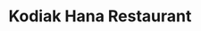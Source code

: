---
layout: place
title: "Kodiak Hana Restaurant"
permalink: /alaska/kodiak/kodiak-hana-restaurant.html
stateAbbr: AK
stateName: Alaska
cityName: Kodiak
seo:
  name: "Kodiak Hana Restaurant"
  type: Restaurant
  links: http://kodiakhana.com/
description: "Kodiak Hana Restaurant serves delicious sushi in Kodiak, Alaska. Try fresh Japanese dishes for a great dining experience. "
place_id: ChIJO0YN1WfE6lYRYWt_L_KdMCw
photos:
  - name: >-
      places/ChIJO0YN1WfE6lYRYWt_L_KdMCw/photos/AeeoHcItnIMAy9Ed0J9EuHO_taXbxdfz5pAXSM3GbRN4bkx2OkACph7qsxgqK4TAw2rAo3IkPDBsFJCQ_60W6Sa8mLUtTjF6Bbr1yZ__nkULmw8KEZcGIrYEqJl6V9bx4ED1tPVb0VvPA3VE7JEWgcdLLcde24KuFyeC4txYO5GzURZEETAw_UFJa_AuMd0oRojVb5HOeQhnXxd4AAPVVibA9uE0jg3WEYJpr5k5xz10WiMvwnWyqC7jm7HSN3-ItugLS7q3bLYMYQboX73Qyowk6OAmvk1Ni6BRjW7mPiV7CanJag
    widthPx: 533
    heightPx: 400
    authorAttributions:
      - displayName: Kodiak Hana Restaurant
        uri: https://maps.google.com/maps/contrib/113846451097391565225
        photoUri: >-
          https://lh3.googleusercontent.com/a-/ALV-UjVPs-91Z2SatyJIeSlp3FF8luUWnXigP-iWGQwvDW3AIUrkpoI=s100-p-k-no-mo
    flagContentUri: >-
      https://www.google.com/local/imagery/report/?cb_client=maps_api_places.places_api&image_key=!1e10!2sAF1QipMW776S5gAZIXPpwFP4GDgQ17RArSGHbuDAyfiy&hl=en-US
    googleMapsUri: >-
      https://www.google.com/maps/place//data=!3m4!1e2!3m2!1sAF1QipMW776S5gAZIXPpwFP4GDgQ17RArSGHbuDAyfiy!2e10!4m2!3m1!1s0x56eac467d50d463b:0x2c309df22f7f6b61
  - name: >-
      places/ChIJO0YN1WfE6lYRYWt_L_KdMCw/photos/AeeoHcJ6iPNX84QsbRlnRPzaADYI366AEF6jthdSt6O6XH3bIJk9i6-dPpJxDYNo8gDPNsssXN9QsLgzJeU0H71t6yo6Air2NaKhzpomlUnkrd94TWnROkNwvP_xH2J3ejJ1oiipezOgDoMYHRQUtsH4LgwCXf2cX6trcRVFbxWWuypBu9Psfe7ceiCKRTiWpTfhxQrK5vyvcMFacy-jdzYOPLxvUYIKOstsTfVjyPQStTFkYvwyZw5MXoZ570TU8f_RfdlZ2woeS0kPP79bF7wxzXfI_k6pSBj4LuevL0K_VZOFzuwNFbzy3P530T_l853KrXdYP3HC442E03bMOF14vVyRjRjjahWlmILcla2ygcTTtcIf9nn1iFFEgYhOaWrKqTDyTIFO_W25RwcWv1gyBHNXmysT7J6z2KnYglA3YU7vSw
    widthPx: 2560
    heightPx: 1440
    authorAttributions:
      - displayName: cathy b
        uri: https://maps.google.com/maps/contrib/111320527546848819371
        photoUri: >-
          https://lh3.googleusercontent.com/a-/ALV-UjU3SnyUBRRSmOz-AQ5edzryWIDewZjrrf1ezWh4ydVeddgbD7I=s100-p-k-no-mo
    flagContentUri: >-
      https://www.google.com/local/imagery/report/?cb_client=maps_api_places.places_api&image_key=!1e10!2sCIHM0ogKEICAgIC4npiqFQ&hl=en-US
    googleMapsUri: >-
      https://www.google.com/maps/place//data=!3m4!1e2!3m2!1sCIHM0ogKEICAgIC4npiqFQ!2e10!4m2!3m1!1s0x56eac467d50d463b:0x2c309df22f7f6b61
  - name: >-
      places/ChIJO0YN1WfE6lYRYWt_L_KdMCw/photos/AeeoHcJCls5VkpMslEx2ENg8KFmSgGVCJlEDZ9zvPkqGOBV_8sNUn5kOPzMnFY4F6qntuY-fDCkltwlHWFU-rPMLEOlIdRS0qrB3imHPj_yn3M2SCX6ECXImGM7ieukV0iEEMpPEQFu7iOCyT4_a0-tl3nWZNbPGNnwbIHLssfGNy2FNnWO6M2jqNJmisEm0HkGd8IlBMRqDNhL2JphGZi9AHlvj0SsWB5lhsmXimYeUWDU9w019rlSol3C4LSWMBECOk6oL3qt1XMEW4iG8w0UJqsaswt4p20ivEHIlg7dP8WWJXjBY3BW1CMWs3lc38wa-CMC18DPkH03OFr4-Gms6BdQuhogKAsMCVhUJo_HtEdLWMqFzkqvxUtbUxa9Hdym5rW-I58YSXJ9a3tjKBz_rRQzJoYyPGNFezAP1iRSuuP8BCg
    widthPx: 4032
    heightPx: 3024
    authorAttributions:
      - displayName: marc garceau
        uri: https://maps.google.com/maps/contrib/117172643477159350983
        photoUri: >-
          https://lh3.googleusercontent.com/a-/ALV-UjUzmEhEPL54sD0RqXahK8-cIGUtuRNW7NGJ_tpJYxifSgQDwWk7=s100-p-k-no-mo
    flagContentUri: >-
      https://www.google.com/local/imagery/report/?cb_client=maps_api_places.places_api&image_key=!1e10!2sCIHM0ogKEICAgIDLupP-IA&hl=en-US
    googleMapsUri: >-
      https://www.google.com/maps/place//data=!3m4!1e2!3m2!1sCIHM0ogKEICAgIDLupP-IA!2e10!4m2!3m1!1s0x56eac467d50d463b:0x2c309df22f7f6b61
  - name: >-
      places/ChIJO0YN1WfE6lYRYWt_L_KdMCw/photos/AeeoHcJ7tNyAbZaBPmCfml1XhiiKDxN1GPlcvuNz5vMC4Bp2HnVexJvxoFhkoWeRFuGFhzFqHEnmnJ3YvuZ-Q9trKEmDnalN41cjX3QBuA32Ls5NRcOaxZzr-D0oNJD7_iswA59B76Cjvgzj_TUgL2qTBCEsM4tivPy4O_d4W7PGGg2wCF3buQZhqcFlomqNcFHsHBGPjXseGX3ttxoHNTJLt0CFR907rPDXZfxbHd4ymWSLDTATQK11IRjRR6a1heM75DprwJNsVDPo-fSxW7d8MuKJF9f6d0Y0HWLU40pdaWGxIzZUsK4teQeM-MubPJc-o74Ry8sVIHopn6hb2y19_9IaIoT79pUFDIai8Z4J3Pm248WXsplOitZJD8LtwQYAM2MgYpG9y0PKmBiBzbP-3hqECaJ14s9lphi_nUAKnU_ZHKnK
    widthPx: 3000
    heightPx: 4000
    authorAttributions:
      - displayName: Mr Paulainer
        uri: https://maps.google.com/maps/contrib/111854053931112692802
        photoUri: >-
          https://lh3.googleusercontent.com/a-/ALV-UjWPrlqEqlL97VD4LbiDwqUi5vcUNX4I3hu9m0b0suRiTgNe3DZmXw=s100-p-k-no-mo
    flagContentUri: >-
      https://www.google.com/local/imagery/report/?cb_client=maps_api_places.places_api&image_key=!1e10!2sCIHM0ogKEICAgMDg56zF4AE&hl=en-US
    googleMapsUri: >-
      https://www.google.com/maps/place//data=!3m4!1e2!3m2!1sCIHM0ogKEICAgMDg56zF4AE!2e10!4m2!3m1!1s0x56eac467d50d463b:0x2c309df22f7f6b61
  - name: >-
      places/ChIJO0YN1WfE6lYRYWt_L_KdMCw/photos/AeeoHcLKKmbmuuf4AR9kHdTr7JQQRTk5LOb2HwMR9jbEQVmRaun6MUKRNvlkZDp3XXvRduHg1OjPtxYcwHUROKgSuM5nH-e3OXICHzCmAml0htLhE2KXGH97-fCxV3b4jOQKeyemhBGLwXRqeSnj5oy2PQJH71AT3rVJzNvTjQMYUwZuhbRi9igryhBHMRfoOPZnHCqUr5kFvYzZ6qwx2F_SsIjcjYLJfC_Hq0At5J3UvgTVQlERzEbUMgCX1cvxBHMcIk1AB7izirBz1Lm5L0srHaQprH5o28KEBdLarLz5A0cFnAsm6QS8xIWZThGi9m4wU-pcvPtgXvHd_5GW4iLIcVk8PWa8UlhVXzsUr1zEQ8Idi1BeUd6zUqRmhu58nZFg7jliKWEcF-M5U9MrplSQyzPZQiXZnLpVZJ2LwrWRgZ-7s9Vx
    widthPx: 4032
    heightPx: 2268
    authorAttributions:
      - displayName: Travis Groh
        uri: https://maps.google.com/maps/contrib/107211158511808734351
        photoUri: >-
          https://lh3.googleusercontent.com/a-/ALV-UjWGVWvIl_ePRTHQd4_4vT5jJ9MKdRxn8fEA9_DjoLJOImJcwX_s=s100-p-k-no-mo
    flagContentUri: >-
      https://www.google.com/local/imagery/report/?cb_client=maps_api_places.places_api&image_key=!1e10!2sCIHM0ogKEICAgIDfkqv3nwE&hl=en-US
    googleMapsUri: >-
      https://www.google.com/maps/place//data=!3m4!1e2!3m2!1sCIHM0ogKEICAgIDfkqv3nwE!2e10!4m2!3m1!1s0x56eac467d50d463b:0x2c309df22f7f6b61
  - name: >-
      places/ChIJO0YN1WfE6lYRYWt_L_KdMCw/photos/AeeoHcIC7JucUEnulqhtE1PTF8xYbqe9nF63bcpFa8BwOGDcnGGLWE16BkygKVjtvGg2hrURVfn22saM30nLU-yUFyOdpGl10YHUwXqq6-mYmAli3VrbvSjpnZ1bqQ-gM3BRaHvBZnb3iAy5kkIUW2lhe1vLaI1BIewv0bJ823Rl15AwVnbH9zPVk3c7ppJZqsnQOuMyHg3lQp3O-ZtgiMsPVgFBx8luPsgROFJJZ_iPoe7w46PpFsEn_eUhNMgVGUPzebYzvM6uNhx3XWoQJ-u7UMiPD04KzMezltQobIlCWwYwRMwytn_Ek-5_ygOY00khhSp0QG7P3Kso5Ts0isMMXVfkDkn0JsvfE_l54OtL787G2673Ru8cVZRd2eXP3h2ijnLz1SHT2GjnxsMCuKZBw8pgxEDABGYV-AeT9wItqbZh7gWF
    widthPx: 4032
    heightPx: 3024
    authorAttributions:
      - displayName: Rusty Musick
        uri: https://maps.google.com/maps/contrib/112041315161553019464
        photoUri: >-
          https://lh3.googleusercontent.com/a-/ALV-UjWJ2AljwMaOtaWL8UJuQzpVTeqaaxcCP24O0J-TzlKfTsM5NBh6=s100-p-k-no-mo
    flagContentUri: >-
      https://www.google.com/local/imagery/report/?cb_client=maps_api_places.places_api&image_key=!1e10!2sCIHM0ogKEICAgICr5vnPjwE&hl=en-US
    googleMapsUri: >-
      https://www.google.com/maps/place//data=!3m4!1e2!3m2!1sCIHM0ogKEICAgICr5vnPjwE!2e10!4m2!3m1!1s0x56eac467d50d463b:0x2c309df22f7f6b61
  - name: >-
      places/ChIJO0YN1WfE6lYRYWt_L_KdMCw/photos/AeeoHcII4TY29IiSLG7Y4lZCXIBYlV79Cx8yTkj2mRoJL6Nee9tMAAEtjRF8u0L8iYQ4Q7JEeEjO6dG7Iw0_j5oVrUdfLijDlIOsa9YrM1flu9jechcgElA7yYboYSO7lw1Y_es3OafplfF6QIGxjVi023VGnejpp3_V7gU3bEbY0lalN7U5sBbLUwmklJnLnt5jyPqN2g9sVljG73yQEzopvKAAsJVNZpw5ocTz24tH3xNarnI4iEL_TCg-72HG3qWJam1Bk4CrKqQkuWH8Z23_h9c2YQhQbHxibEXXb3nxYy6Xb8RyUVMFjIa66u7XYCcTcnHjs1BC1x1wOdPseDKoNnzVhDrdWzxmyKxOj5nIk-WrXrFZiTk7c4TXGbnAglFpIY3N1-PGOtU7WBSFeVD6bT2io1HFq1y09j2NjkZyplZxEpE5
    widthPx: 3000
    heightPx: 4000
    authorAttributions:
      - displayName: Andrew Park
        uri: https://maps.google.com/maps/contrib/107817848080062123920
        photoUri: >-
          https://lh3.googleusercontent.com/a/ACg8ocLMJDU2yEnLQ5sl3pALmkYm1dSHbeZo4-AS2iwfCiC7oZ4R8Q=s100-p-k-no-mo
    flagContentUri: >-
      https://www.google.com/local/imagery/report/?cb_client=maps_api_places.places_api&image_key=!1e10!2sCIHM0ogKEICAgIDD1OjNvQE&hl=en-US
    googleMapsUri: >-
      https://www.google.com/maps/place//data=!3m4!1e2!3m2!1sCIHM0ogKEICAgIDD1OjNvQE!2e10!4m2!3m1!1s0x56eac467d50d463b:0x2c309df22f7f6b61
  - name: >-
      places/ChIJO0YN1WfE6lYRYWt_L_KdMCw/photos/AeeoHcJpy1tFlTeyPK30uTGoH4rzwPLbllwu8ZhNV2rtcWJljnTQAvP-C3Lssl4Mx1uVY-3FU3R7M99iLVKzdu_VUgg1B5QPP4O_Ad6_5DaT29ArxpR6TIbEF4s7JLhzCn2A47MNukOURHJFGgyoKNrccea87jbUkHfUe48OZLK5UOQTVC-ZwS2n64mMEpTCxJrjc9OWY0K090AuPVwVdOXJkUtMdkwWo8ugwYe_kGDXLVR0C5pLKgGTQOUcCVgKszZeEwH_aJ_zFSu-hE46rvfHKGSwWR6RnhYF-W_17ZYaVbqUcqObKD61SoaTVLCy7sdL6rjkaGv73Gr2e3ITj5UvGN5bXXpEjQg4YzSSfOraV3-HIwVa7kbBhSoyZtrHv3qMvyJvajStb6FNC213Isyv_eG05jBYDdI9bwAsAANYmheuJA
    widthPx: 4032
    heightPx: 3024
    authorAttributions:
      - displayName: Michael Queen
        uri: https://maps.google.com/maps/contrib/116438156798372520445
        photoUri: >-
          https://lh3.googleusercontent.com/a-/ALV-UjWROrdjsunlWzcUHIjq-liNlpNroibsMslwLQTBYp788UjMvg=s100-p-k-no-mo
    flagContentUri: >-
      https://www.google.com/local/imagery/report/?cb_client=maps_api_places.places_api&image_key=!1e10!2sCIHM0ogKEICAgICM1vjIAg&hl=en-US
    googleMapsUri: >-
      https://www.google.com/maps/place//data=!3m4!1e2!3m2!1sCIHM0ogKEICAgICM1vjIAg!2e10!4m2!3m1!1s0x56eac467d50d463b:0x2c309df22f7f6b61
  - name: >-
      places/ChIJO0YN1WfE6lYRYWt_L_KdMCw/photos/AeeoHcJA89rkdLUBdyTHcX1ODb6ljyzT9MPV_ExuqI-YtgWIZ3Snp2HeHV7ahX4iu_6BtNo1IcgJNX6QIIUcsr3VeMAu-4GOL0A-NYiO8vWF-X04nn6gmMsfmPd1UZpzUZxxQ0wh2UqqbGcvlOMEISzCXMDK68W4GBKSS16P3YEcVDHzr1ulpKemWoh2-XlTbKnUO-M-dPQOnIGCwgDkuFKuA968j1LG7Frv5DjnYbMDGDK7CHvVx6rFwp2nT8U3NNkIXvu8ti-PozP8gKsRuBvSXoKxx-u67MO5A8Am3F7LUAwgC6HsAGyVAp2zTYfOdQQLhM4EM8QqostnjQNLPN1jQ-DrwA4ku4PAaZEPkmY8Ha5QIVy-RQxuwg3dgX4Eyto_xOn8ypRDzlPrhQAwtgpWw2y_zD43GMXhHnKc7fgTsf4k8w
    widthPx: 3024
    heightPx: 4032
    authorAttributions:
      - displayName: Ryan Jimenez
        uri: https://maps.google.com/maps/contrib/110728221589352460189
        photoUri: >-
          https://lh3.googleusercontent.com/a-/ALV-UjXel2Qv8IA8UGkOj3f0Fu2o_CRBN_JPV4CnDKeOT8Xc2Y1RZawf=s100-p-k-no-mo
    flagContentUri: >-
      https://www.google.com/local/imagery/report/?cb_client=maps_api_places.places_api&image_key=!1e10!2sCIHM0ogKEICAgID6l6b7fg&hl=en-US
    googleMapsUri: >-
      https://www.google.com/maps/place//data=!3m4!1e2!3m2!1sCIHM0ogKEICAgID6l6b7fg!2e10!4m2!3m1!1s0x56eac467d50d463b:0x2c309df22f7f6b61
  - name: >-
      places/ChIJO0YN1WfE6lYRYWt_L_KdMCw/photos/AeeoHcKw_gJnKVeOpoWNi7KJTdu-rfUSMVuXEanJknptY-lH0oI_fhIXlprmq564pKT6jdICtkgWQhIJw7yf44oaidcJsWR3_lVgh6-t6cYtehU46EQAthP2CD92Ur3-rh_4DF0SIjW1adPjlJZlE6xXhqLNMiPbJixHdp5DnZQDyUP2p3gXb0b59NdP_4UxCoJTLqD_NXj6s_XXDEj0uM9qiZcQn_UEtz4w2xBj4p751EwIT2iavabLpkMRVsBfCwtBtiFmZrNkl27-EBIQXmABaptfTei_hxzBVFxgYAXQ8zPe6FyKAd7scAwEBFzYgEB5PD8fUzelK2UFzxzvZawNxPxNQYwxm3MPgFJ0TU_hvf0dy5uMFcOKuJYMQkLNdj1GwuCoYq9D9RHh5EQX3pxYDr0EzWB6VeE7iWBd3iwCallQDQ
    widthPx: 4080
    heightPx: 3072
    authorAttributions:
      - displayName: Julio Delgado
        uri: https://maps.google.com/maps/contrib/106667808984956193103
        photoUri: >-
          https://lh3.googleusercontent.com/a-/ALV-UjWtIPWbht1giv7asSYJ2Z_V0nwLqXkf_gtzKFpXFZdEgYR0SlkyQw=s100-p-k-no-mo
    flagContentUri: >-
      https://www.google.com/local/imagery/report/?cb_client=maps_api_places.places_api&image_key=!1e10!2sCIHM0ogKEICAgICpnPqOdA&hl=en-US
    googleMapsUri: >-
      https://www.google.com/maps/place//data=!3m4!1e2!3m2!1sCIHM0ogKEICAgICpnPqOdA!2e10!4m2!3m1!1s0x56eac467d50d463b:0x2c309df22f7f6b61
address: 516 E Marine Way, Kodiak, AK 99615, USA
street: 516 E Marine Way
city: Kodiak
state: AK
zip: '99615'
country: USA
neighborhood: null
latitude: '57.789167'
longitude: '-152.396667'
accessibility_options:
  wheelchairAccessibleParking: true
  wheelchairAccessibleEntrance: true
  wheelchairAccessibleRestroom: true
  wheelchairAccessibleSeating: true
business_status: OPERATIONAL
name: Kodiak Hana Restaurant
google_maps_links:
  directionsUri: >-
    https://www.google.com/maps/dir//''/data=!4m7!4m6!1m1!4e2!1m2!1m1!1s0x56eac467d50d463b:0x2c309df22f7f6b61!3e0
  placeUri: https://maps.google.com/?cid=3184218600055466849
  writeAReviewUri: >-
    https://www.google.com/maps/place//data=!4m3!3m2!1s0x56eac467d50d463b:0x2c309df22f7f6b61!12e1
  reviewsUri: >-
    https://www.google.com/maps/place//data=!4m4!3m3!1s0x56eac467d50d463b:0x2c309df22f7f6b61!9m1!1b1
  photosUri: >-
    https://www.google.com/maps/place//data=!4m3!3m2!1s0x56eac467d50d463b:0x2c309df22f7f6b61!10e5
primary_type: Japanese Restaurant
opening_hours:
  regular: null
  current: null
secondary_opening_hours:
  regular:
    weekdayDescriptions: null
    type: null
  current:
    weekdayDescriptions: null
    type: null
phone: (907) 481-1088
price_level: PRICE_LEVEL_EXPENSIVE
price_range: $20 &ndash; $30
rating: '4.5'
rating_count: 412
website: http://kodiakhana.com/
reviews: null
parking_options: null
payment_options: null
allow_dogs: null
curbside_pickup: null
delivery: null
dine_in: null
good_for_children: null
good_for_groups: null
good_for_sports: null
live_music: null
menu_for_children: null
outdoor_seating: null
reservable: null
restroom: null
serves_beer: null
serves_breakfast: null
serves_brunch: null
serves_cocktails: null
serves_coffee: null
serves_dinner: null
serves_dessert: null
serves_lunch: null
serves_vegetarian_food: null
serves_wine: null
takeout: null
summary: null

---